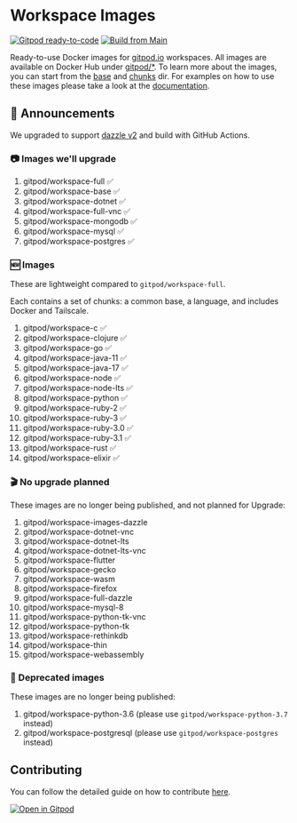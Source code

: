 # Workspace Images

[![Gitpod ready-to-code](https://img.shields.io/badge/Gitpod-ready--to--code-908a85?logo=gitpod)](https://gitpod.io/#https://github.com/gitpod-io/workspace-images)
[![Build from Main](https://github.com/gitpod-io/workspace-images/actions/workflows/push-main.yml/badge.svg)](https://github.com/gitpod-io/workspace-images/actions/workflows/push-main.yml)

Ready-to-use Docker images for [gitpod.io](https://www.gitpod.io) workspaces. All images are available on Docker Hub under [gitpod/*](https://hub.docker.com/u/gitpod).
To learn more about the images, you can start from the [base](./base/) and [chunks](./chunks/) dir.
For examples on how to use these images please take a look at the [documentation](https://www.gitpod.io/docs/config-docker#configure-a-public-docker-image).

## 📢 Announcements

We upgraded to support [dazzle v2](https://github.com/gitpod-io/dazzle) and build with GitHub Actions.

### 📷 Images we'll upgrade

1. gitpod/workspace-full ✅
1. gitpod/workspace-base ✅
1. gitpod/workspace-dotnet ✅
1. gitpod/workspace-full-vnc ✅
1. gitpod/workspace-mongodb ✅
1. gitpod/workspace-mysql ✅
1. gitpod/workspace-postgres ✅

### 🆕 Images

These are lightweight compared to `gitpod/workspace-full`.

Each contains a set of chunks: a common base, a language, and includes Docker and Tailscale.

1. gitpod/workspace-c ✅
1. gitpod/workspace-clojure ✅
1. gitpod/workspace-go ✅
1. gitpod/workspace-java-11 ✅
1. gitpod/workspace-java-17 ✅
1. gitpod/workspace-node ✅
1. gitpod/workspace-node-lts ✅
1. gitpod/workspace-python ✅
1. gitpod/workspace-ruby-2 ✅
1. gitpod/workspace-ruby-3 ✅
1. gitpod/workspace-ruby-3.0 ✅
1. gitpod/workspace-ruby-3.1 ✅
1. gitpod/workspace-rust ✅
1. gitpod/workspace-elixir ✅

### 🎬 No upgrade planned

These images are no longer being published, and not planned for Upgrade:

1. gitpod/workspace-images-dazzle
1. gitpod/workspace-dotnet-vnc
1. gitpod/workspace-dotnet-lts
1. gitpod/workspace-dotnet-lts-vnc
1. gitpod/workspace-flutter
1. gitpod/workspace-gecko
1. gitpod/workspace-wasm
1. gitpod/workspace-firefox
1. gitpod/workspace-full-dazzle
1. gitpod/workspace-mysql-8
1. gitpod/workspace-python-tk-vnc
1. gitpod/workspace-python-tk
1. gitpod/workspace-rethinkdb
1. gitpod/workspace-thin
1. gitpod/workspace-webassembly

### 📢 Deprecated images

These images are no longer being published:

1. gitpod/workspace-python-3.6 (please use `gitpod/workspace-python-3.7` instead)
1. gitpod/workspace-postgresql (please use `gitpod/workspace-postgres` instead)

## Contributing

You can follow the detailed guide on how to contribute [here](CONTRIBUTING.md).

[![Open in Gitpod](https://gitpod.io/button/open-in-gitpod.svg)](https://gitpod.io/#https://github.com/gitpod-io/workspace-images)
